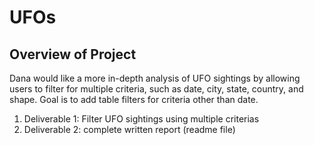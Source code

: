 # UFOs

## Overview of Project
Dana would like a more in-depth analysis of UFO sightings by allowing users to filter for multiple criteria, such as date, city, state, country, and shape. Goal is to add table filters for criteria other than date.
</br>
1. Deliverable 1: Filter UFO sightings using multiple criterias
2. Deliverable 2: complete written report (readme file)
